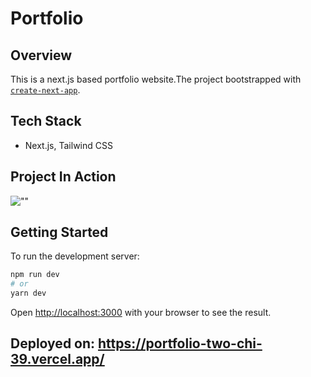 # Portfolio

## Overview

This is a next.js based portfolio website.The project bootstrapped with [`create-next-app`](https://github.com/vercel/next.js/tree/canary/packages/create-next-app).

## Tech Stack
  - Next.js, Tailwind CSS

## Project In Action

![""](https://github.com/saurabhdabas/portfolio/blob/main/docs/portfolio.gif?raw=true)


## Getting Started

To run the development server:

```bash
npm run dev
# or
yarn dev
```

Open [http://localhost:3000](http://localhost:3000) with your browser to see the result.

## Deployed on: https://portfolio-two-chi-39.vercel.app/
